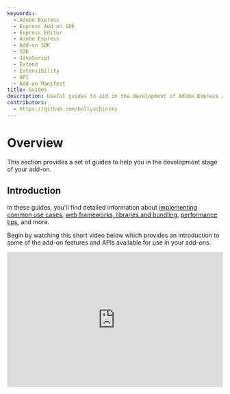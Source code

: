 ```yaml
---
keywords:
  - Adobe Express
  - Express Add-on SDK
  - Express Editor
  - Adobe Express
  - Add-on SDK
  - SDK
  - JavaScript
  - Extend
  - Extensibility
  - API
  - Add-on Manifest
title: Guides
description: Useful guides to aid in the development of Adobe Express add-ons, including common use case examples, CORS handling and other development-related resources.
contributors:
  - https://github.com/hollyschinsky
---
```


# Overview

This section provides a set of guides to help you in the development stage of your add-on.

## Introduction

In these guides, you'll find detailed information about [implementing common use cases](../learn/how-to/index.md), [web frameworks, libraries and bundling](../build/advanced-topics/frameworks-libraries-bundling.md), [performance tips](../build/advanced-topics/performance.md), and more.

Begin by watching this short video below which provides an introduction to some of the add-on features and APIs available for use in your add-ons.

<div style="display: flex; justify-content: center;">
  <iframe width="560" height="315" src="https://www.youtube.com/embed/HHnX5o8CxHU?si=4w4KvQVdkl8r5BZZ" title="Building Add-on Features" frameborder="0" allow="accelerometer; autoplay; clipboard-write; encrypted-media; gyroscope; picture-in-picture; web-share" allowfullscreen></iframe>
</div>
